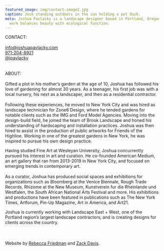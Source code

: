 ```yaml
---
featured_image: img/contact-image2.jpg
caption: Josh standing outdoors in the sun holding a pet duck.
meta: Joshua Pavlacky is a landscape designer based in Portland, Oregon. His
  work balances beauty with ecological function.
---
```

CONTACT:\
\
[info@joshuapavlacky.com](mailto:info@joshuapavlacky.com)\
[971-204-8921](tel:+19712048921)\
[@﻿jpavlacky](https://www.instagram.com/jpavlacky/)\
\
\
ABOUT:\
\
Gifted a plot in his mother’s garden at the age of 10, Joshua has followed his love of gardening for almost 30 years. As a teenager, his first job was with a local nursery, his next as a landscaper, and then as a residential contractor. \
\
Following these experiences, he moved to New York City and was hired as landscape technician for Zone6 Design, where he tended gardens for notable clients such as the IMG and Ford Model Agencies. Moving into the design-build field, he joined the team of Brook Landscape and honed his understanding of hardscaping and installation practices. Joshua was then hired to assist in the production of public artworks for Friends of the Highline. Working in one of the greatest gardens in New York, he was inspired to pursue his own design practice.

Having studied Fine Art at Wesleyan University, Joshua concurrently pursued his interest in art and curation. He co-founded American Medium, an art gallery that ran from 2013-2019 in New York City, and focused on emerging trends in contemporary art. \
\
As a curator, Joshua has produced social spaces and exhibitions for organizations such as Bloomberg at the Venice Biennale, Rough Trade Records, Rhizome at the New Museum, Kunstverein fur die Rheinlande und Westfalen, the South African National Arts Festival and more. His exhibitions and productions have been featured in publications such as The New York Times, Artforum, Pin-Up Magazine, Art in America, and Art21.

Joshua is currently working with Landscape East + West, one of the Portland region’s largest landscape contractors, and is creating designs for clients across the country.\
\
\
\
W﻿ebsite by [Rebecca Friedman](http://rebecca-friedman.com/) and [Zack Davis](https://zackrdavis.github.io/).